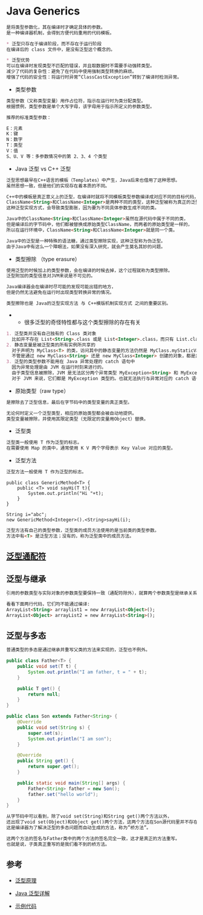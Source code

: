 # Java Generics
```md
是将类型参数化，其在编译时才确定具体的参数。
是一种编译器机制，会得到方便代码重用的代码模板。

* 泛型只存在于编译阶段，而不存在于运行阶段
在编译后的 class 文件中，是没有泛型这个概念的。

* 泛型优势
可以在编译时发现类型不匹配的错误，并且取数据时不需要手动强转类型。
减少了代码的复杂性：避免了在代码中使用强制类型转换的麻烦。
增强了代码的安全性：将运行时异常“ClassCastException”转到了编译时检测异常。
```
* 类型参数
```md
类型参数（又称类型变量）用作占位符，指示在运行时为类分配类型。
根据惯例，类型参数是单个大写字母，该字母用于指示所定义的参数类型。

推荐的标准类型参数：

E：元素
K：键
N：数字
T：类型
V：值
S、U、V 等：多参数情况中的第 2、3、4 个类型
```
* Java 泛型 vs C++ 泛型
```md
泛型思想最早在C++语言的模板（Templates）中产生，Java后来也借用了这种思想。
虽然思想一致，但是他们的实现存在着本质的不同。

C++中的模板是真正意义上的泛型，在编译时就将不同模板类型参数编译成对应不同的目标代码，
ClassName<String>和ClassName<Integer>是两种不同的类型，这种泛型被称为真正的泛型。
这种泛型实现方式，会导致类型膨胀，因为要为不同具体参数生成不同的类。

Java中的ClassName<String>和ClassName<Integer>虽然在源代码中属于不同的类，
但是编译后的字节码中，他们都被替换成原始类型ClassName，而两者的原始类型是一样的，
所以在运行环境中，ClassName<String>和ClassName<Integer>就是同一个类。

Java中的泛型是一种特殊的语法糖，通过类型擦除实现，这种泛型称为伪泛型。
由于Java中有这么一个障眼法，如果没有深入研究，就会产生莫名其妙的问题。
```
* 类型擦除 （type erasure）
```md
使用泛型的时候加上的类型参数，会在编译的时候去掉，这个过程就称为类型擦除。
泛型附加的类型信息对JVM来说是不可见的。

Java编译器会在编译时尽可能的发现可能出错的地方，
但是仍然无法避免在运行时出现类型转换异常的情况。

类型擦除也是 Java的泛型实现方法 与 C++模版机制实现方式 之间的重要区别。
```
* * 很多泛型的奇怪特性都与这个类型擦除的存在有关
```md
1. 泛型类并没有自己独有的 Class 类对象
  比如并不存在 List<String>.class 或是 List<Integer>.class，而只有 List.class。
2. 静态变量是被泛型类的所有实例所共享的
  对于声明为 MyClass<T> 的类，访问其中的静态变量的方法仍然是 MyClass.myStaticVar。
  不管是通过 new MyClass<String> 还是 new MyClass<Integer> 创建的对象，都是共享一个静态变量。
3. 泛型的类型参数不能用在 Java 异常处理的 catch 语句中
  因为异常处理是由 JVM 在运行时刻来进行的。
  由于类型信息被擦除，JVM 是无法区分两个异常类型 MyException<String> 和 MyException<Integer> 的。
  对于 JVM 来说，它们都是 MyException 类型的。也就无法执行与异常对应的 catch 语句。
```
* 原始类型（raw type）
```md
是擦除去了泛型信息，最后在字节码中的类型变量的真正类型。

无论何时定义一个泛型类型，相应的原始类型都会被自动地提供。
类型变量被擦除，并使用其限定类型（无限定的变量用Object）替换。
```
* 泛型类
```md
泛型类一般使用 T 作为泛型的标志。
在需要使用 Map 的类中，通常使用 K V 两个字母表示 Key Value 对应的类型。
```
* 泛型方法
```md
泛型方法一般使用 T 作为泛型的标志。
```
```
public class GenericMethod<T> {
    public <T> void sayHi(T t){
        System.out.println("Hi "+t);
    }
}

String i="abc";
new GenericMethod<Integer>().<String>sayHi(i);
```
```md
泛型方法有自己的类型参数，泛型类的成员方法使用的是当前类的类型参数。
方法中有<T> 是泛型方法；没有的，称为泛型类中的成员方法。
```
## [泛型通配符](Generic_wildcard.md)

## 泛型与继承
```md
引用的参数类型与实际对象的参数类型要保持一致（通配符除外），就算两个参数类型是继承关系也是不允许的。

看看下面两行代码，它们均不能通过编译:
ArrayList<String> arraylist1 = new ArrayList<Object>();
ArrayList<Object> arrayList2 = new ArrayList<String>();
```
## 泛型与多态
```md
普通类型的多态是通过继承并重写父类的方法来实现的，泛型也不例外。
```
```java
public class Father<T> {
    public void set(T t) {
        System.out.println("I am father, t = " + t);
    }

    public T get() {
        return null;
    }
}

public class Son extends Father<String> {
    @Override
    public void set(String s) {
        super.set(s);
        System.out.println("I am son");
    }

    @Override
    public String get() {
        return super.get();
    }

    public static void main(String[] args) {
        Father<String> father = new Son();
        father.set("hello world");
    }
}
```
```md
从字节码中可以看到，除了void set(String)和String get()两个方法以外，
还出现了void set(Object)和Object get()两个方法，这两个方法在Son源代码里并不存在，
这是编译器为了解决泛型的多态问题而自动生成的方法，称为”桥方法”。

这两个方法的签名与Father类中的两个方法的签名完全一致，这才是真正的方法重写。
也就是说，子类真正重写的是我们看不到的桥方法。
```

## 参考
* [泛型原理](https://blog.wangqi.love/articles/Java/%E6%B3%9B%E5%9E%8B%E5%8E%9F%E7%90%86.html)
* [Java 泛型详解](https://www.manuu.vip/2017/07/30/Java-Generics/)

* [示例代码](Generic.java)
